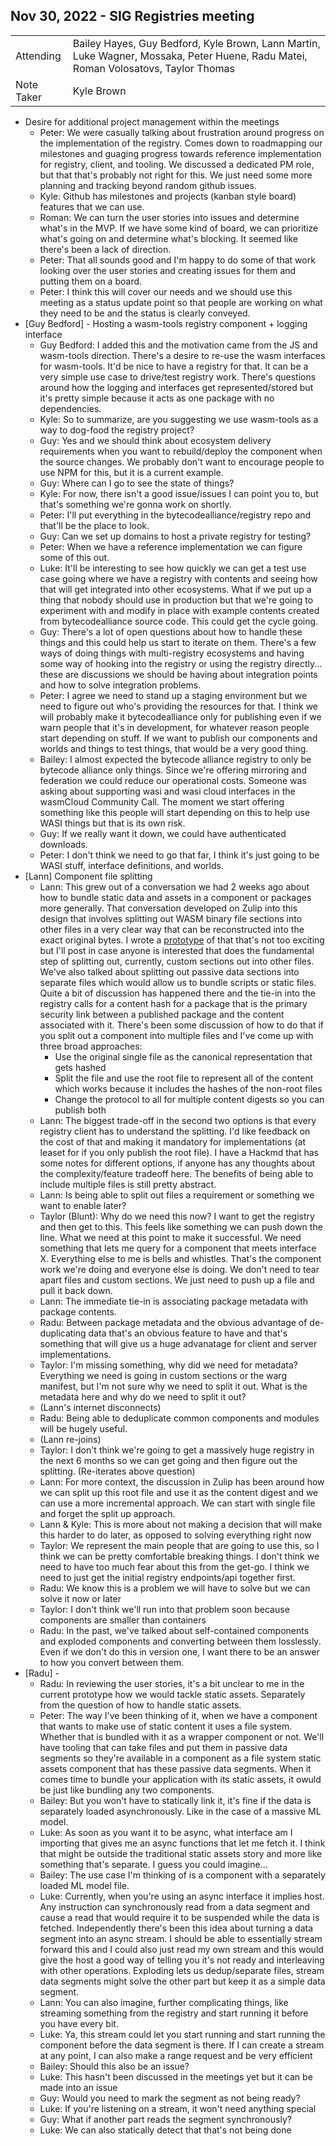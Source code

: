 ## Nov 30, 2022 - SIG Registries meeting

|          |      | 
| -------- | -------- |
| Attending  | Bailey Hayes, Guy Bedford, Kyle Brown, Lann Martin, Luke Wagner, Mossaka, Peter Huene, Radu Matei, Roman Volosatovs, Taylor Thomas
| Note Taker | Kyle Brown

* Desire for additional project management within the meetings
    * Peter: We were casually talking about frustration around progress on the implementation of the registry. Comes down to roadmapping our milestones and guaging progress towards reference implementation for registry, client, and tooling. We discussed a dedicated PM role, but that that's probably not right for this. We just need some more planning and tracking beyond random github issues.
    * Kyle: Github has milestones and projects (kanban style board) features that we can use.
    * Roman: We can turn the user stories into issues and determine what's in the MVP. If we have some kind of board, we can prioritize what's going on and determine what's blocking. It seemed like there's been a lack of direction.
    * Peter: That all sounds good and I'm happy to do some of that work looking over the user stories and creating issues for them and putting them on a board.
    * Peter: I think this will cover our needs and we should use this meeting as a status update point so that people are working on what they need to be and the status is clearly conveyed.
* [Guy Bedford] - Hosting a wasm-tools registry component + logging interface
    * Guy Bedford: I added this and the motivation came from the JS and wasm-tools direction. There's a desire to re-use the wasm interfaces for wasm-tools. It'd be nice to have a registry for that. It can be a very simple use case to drive/test registry work. There's questions around how the logging and interfaces get represented/stored but it's pretty simple because it acts as one package with no dependencies.
    * Kyle: So to summarize, are you suggesting we use wasm-tools as a way to dog-food the registry project?
    * Guy: Yes and we should think about ecosystem delivery requirements when you want to rebuild/deploy the component when the source changes. We probably don't want to encourage people to use NPM for this, but it is a current example.
    * Guy: Where can I go to see the state of things?
    * Kyle: For now, there isn't a good issue/issues I can point you to, but that's something we're gonna work on shortly.
    * Peter: I'll put everything in the bytecodealliance/registry repo and that'll be the place to look.
    * Guy: Can we set up domains to host a private registry for testing?
    * Peter: When we have a reference implementation we can figure some of this out.
    * Luke: It'll be interesting to see how quickly we can get a test use case going where we have a registry with contents and seeing how that will get integrated into other ecosystems. What if we put up a thing that nobody should use in production but that we're going to experiment with and modify in place with example contents created from bytecodealliance source code. This could get the cycle going.
    * Guy: There's a lot of open questions about how to handle these things and this could help us start to iterate on them. There's a few ways of doing things with multi-registry ecosystems and having some way of hooking into the registry or using the registry directly... these are discussions we should be having about integration points and how to solve integration problems.
    * Peter: I agree we need to stand up a staging environment but we need to figure out who's providing the resources for that. I think we will probably make it bytecodealliance only for publishing even if we warn people that it's in development, for whatever reason people start depending on stuff. If we want to publish our components and worlds and things to test things, that would be a very good thing.
    * Bailey: I almost expected the bytecode alliance registry to only be bytecode alliance only things. Since we're offering mirroring and federation we could reduce our operational costs. Someone was asking about supporting wasi and wasi cloud interfaces in the wasmCloud Community Call. The moment we start offering something like this people will start depending on this to help use WASI things but that is its own risk.
    * Guy: If we really want it down, we could have authenticated downloads.
    * Peter: I don't think we need to go that far, I think it's just going to be WASI stuff, interface definitions, and worlds. 
* [Lann] Component file splitting
    * Lann: This grew out of a conversation we had 2 weeks ago about how to bundle static data and assets in a component or packages more generally. That conversation developed on Zulip into this design that involves splitting out WASM binary file sections into other files in a very clear way that can be reconstructed into the exact original bytes. I wrote a [prototype](https://github.com/lann/wasm-splice/) of that that's not too exciting but I'll post in case anyone is interested that does the fundamental step of splitting out, currently, custom sections out into other files. We've also talked about splitting out passive data sections into separate files which would allow us to bundle scripts or static files. Quite a bit of discussion has happened there and the tie-in into the registry calls for a content hash for a package that is the primary security link between a published package and the content associated with it. There's been some discussion of how to do that if you split out a component into multiple files and I've come up with three broad approaches:
        * Use the original single file as the canonical representation that gets hashed
        * Split the file and use the root file to represent all of the content which works because it includes the hashes of the non-root files
        * Change the protocol to all for multiple content digests so you can publish both
    * Lann: The biggest trade-off in the second two options is that every registry client has to understand the splitting. I'd like feedback on the cost of that and making it mandatory for implementations (at leaset for if you only publish the root file). I have a Hackmd that has some notes for different options, if anyone has any thoughts about the complexity/feature tradeoff here. The benefits of being able to include multiple files is still pretty abstract.
    * Lann: Is being able to split out files a requirement or something we want to enable later?
    * Taylor (Blunt): Why do we need this now? I want to get the registry and then get to this. This feels like something we can push down the line. What we need at this point to make it successful. We need something that lets me query for a component that meets interface X. Everything else to me is bells and whistles. That's the component work we're doing and everyone else is doing. We don't need to tear apart files and custom sections. We just need to push up a file and pull it back down.
    * Lann: The immediate tie-in is associating package metadata with package contents.
    * Radu: Between package metadata and the obvious advantage of de-duplicating data that's an obvious feature to have and that's something that will give us a huge advanatage for client and server implementations.
    * Taylor: I'm missing something, why did we need for metadata? Everything we need is going in custom sections or the warg manifest, but I'm not sure why we need to split it out. What is the metadata here and why do we need to split it out?
    * (Lann's internet disconnects)
    * Radu: Being able to deduplicate common components and modules will be hugely useful.
    * (Lann re-joins)
    * Taylor: I don't think we're going to get a massively huge registry in the next 6 months so we can get going and then figure out the splitting. (Re-iterates above question)
    * Lann: For more context, the discussion in Zulip has been around how we can split up this root file and use it as the content digest and we can use a more incremental approach. We can start with single file and forget the split up approach.
    * Lann & Kyle: This is more about not making a decision that will make this harder to do later, as opposed to solving everything right now
    * Taylor: We represent the main people that are going to use this, so I think we can be pretty comfortable breaking things. I don't think we need to have too much fear about this from the get-go. I think we need to just get the initial registry endpoints/api together first.
    * Radu: We know this is a problem we will have to solve but we can solve it now or later
    * Taylor: I don't think we'll run into that problem soon because components are smaller than containers
    * Radu: In the past, we've talked about self-contained components and exploded components and converting between them losslessly. Even if we don't do this in version one, I want there to be an answer to how you convert between them.
* [Radu] - 
    * Radu: In reviewing the user stories, it's a bit unclear to me in the current prototype how we would tackle static assets. Separately from the question of how to handle static assets.
    * Peter: The way I've been thinking of it, when we have a component that wants to make use of static content it uses a file system. Whether that is bundled with it as a wrapper component or not. We'll have tooling that can take files and put them in passive data segments so they're available in a component as a file system static assets component that has these passive data segments. When it comes time to bundle your application with its static assets, it owuld be just like bundling any two components.
    * Bailey: But you won't have to statically link it, it's fine if the data is separately loaded asynchronously. Like in the case of a massive ML model.
    * Luke: As soon as you want it to be async, what interface am I importing that gives me an async functions that let me fetch it. I think that might be outside the traditional static assets story and more like something that's separate. I guess you could imagine...
    * Bailey: The use case I'm thinking of is a component with a separately loaded ML model file.
    * Luke: Currently, when you're using an async interface it implies host. Any instruction can synchronously read from a data segment and cause a read that would require it to be suspended while the data is fetched. Independently there's been this idea about turning a data segment into an async stream. I should be able to essentially stream forward this and I could also just read my own stream and this would give the host a good way of telling you it's not ready and interleaving with other operations. Exploding lets us dedup/separate files, stream data segments might solve the other part but keep it as a simple data segment.
    * Lann: You can also imagine, further complicating things, like streaming something from the registry and start running it before you have every bit.
    * Luke: Ya, this stream could let you start running and start running the component before the data segment is there. If I can create a stream at any point, I can also make a range request and be very efficient
    * Bailey: Should this also be an issue?
    * Luke: This hasn't been discussed in the meetings yet but it can be made into an issue
    * Guy: Would you need to mark the segment as not being ready?
    * Luke: If you're listening on a stream, it won't need anything special
    * Guy: What if another part reads the segment synchronously?
    * Luke: We can also statically detect that that's not being done
